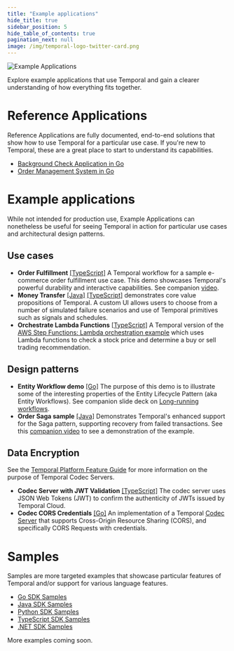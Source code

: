 ```yaml
---
title: "Example applications"
hide_title: true
sidebar_position: 5
hide_table_of_contents: true
pagination_next: null
image: /img/temporal-logo-twitter-card.png
---
```


![Example Applications](/img/banners/exampleapplications.png)

Explore example applications that use Temporal and gain a clearer understanding of how everything fits together.

# Reference Applications
Reference Applications are fully documented, end-to-end solutions that show how to use Temporal for a particular use case. If you're new to Temporal, these are a great place to start to understand its capabilities.

* [Background Check Application in Go](go/background-checks/index.md)
* [Order Management System in Go](https://github.com/temporalio/reference-app-orders-go)

# Example applications
While not intended for production use, Example Applications can nonetheless be useful for seeing Temporal in action for particular use cases and architectural design patterns.

## Use cases
* **Order Fulfillment** [[TypeScript]](https://github.com/temporal-sa/temporal-order-fulfill-demo) A Temporal workflow for a sample e-commerce order fulfillment use case. This demo showcases Temporal's powerful durability and interactive capabilities. See companion [video](https://www.youtube.com/watch?v=dNVmRfWsNkM).
* **Money Transfer** [[Java]](https://github.com/temporal-sa/temporal-money-transfer-java) [[TypeScript]](https://github.com/temporal-sa/temporal-money-transfer-typescript) demonstrates core value propositions of Temporal. A custom UI allows users to choose from a number of simulated failure scenarios and use of Temporal primitives such as signals and schedules.
* **Orchestrate Lambda Functions** [[TypeScript]](https://github.com/temporal-sa/temporal-orchestrate-lambda-functions) A Temporal version of the [AWS Step Functions: Lambda orchestration example](https://docs.aws.amazon.com/step-functions/latest/dg/sample-lambda-orchestration.html) which uses Lambda functions to check a stock price and determine a buy or sell trading recommendation.

## Design patterns
* **Entity Workflow demo** [[Go]](https://github.com/temporal-sa/temporal-entity-lifecycle-go) The purpose of this demo is to illustrate some of the interesting properties of the Entity Lifecycle Pattern (aka Entity Workflows). See companion slide deck on [Long-running workflows](https://docs.google.com/presentation/d/1A2dz4lFiIFz4c_7QlOpahbvesbBY8Y6y65zRrkVgqYE/edit?usp=sharing).
* **Order Saga sample** [[Java]](https://github.com/temporal-sa/temporal-order-saga) Demonstrates Temporal's enhanced support for the Saga pattern, supporting recovery from failed transactions. See this  [companion video](https://www.youtube.com/watch?v=uHDQMfOMFD4) to see a demonstration of the example.

## Data Encryption
See the [Temporal Platform Feature Guide](https://docs.temporal.io/production-deployment/data-encryption) for more information on the purpose of Temporal Codec Servers.
* **Codec Server with JWT Validation** [[TypeScript]](https://github.com/temporal-sa/temporal-codec-server) The codec server uses JSON Web Tokens (JWT) to confirm the authenticity of JWTs issued by Temporal Cloud.
* **Codec CORS Credentials** [[Go]](https://github.com/temporal-sa/codec-cors-credentials) An implementation of a Temporal [Codec Server](https://docs.temporal.io/dataconversion#codec-server) that supports Cross-Origin Resource Sharing (CORS), and specifically CORS Requests with credentials.

# Samples
Samples are more targeted examples that showcase particular features of Temporal and/or support for various language features.

* [Go SDK Samples](https://github.com/temporalio/samples-go)
* [Java SDK Samples](https://github.com/temporalio/samples-java)
* [Python SDK Samples](https://github.com/temporalio/samples-python)
* [TypeScript SDK Samples](https://github.com/temporalio/samples-typescript)
* [.NET SDK Samples](https://github.com/temporalio/samples-dotnet)

More examples coming soon.
